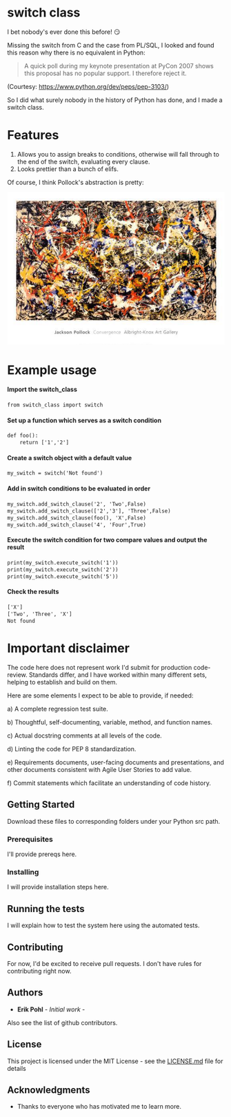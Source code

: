 # switch class

I bet nobody's ever done this before! :smirk:

Missing the switch from C and the case from PL/SQL, I looked and found this reason why there is no equivalent in Python:

>A quick poll during my keynote presentation at PyCon 2007 shows this proposal has no popular support. I therefore reject it.

(Courtesy: https://www.python.org/dev/peps/pep-3103/)

So I did what surely nobody in the history of Python has done, and I made a switch class.

# Features

1. Allows you to assign breaks to conditions, otherwise will fall through to the end of the switch, evaluating every clause.
2. Looks prettier than a bunch of elifs.

Of course, I think Pollock's abstraction is pretty:

![Convergence](https://github.com/ErikPohl-Lot49-Projects/Erik-Pohl-Repo/blob/master/media/convergence_u-l-ehp4w0.jpg "Eye of the beholder")

# Example usage

#### Import the switch_class
```
from switch_class import switch
```

#### Set up a function which serves as a switch condition
```
def foo():
    return ['1','2']
```

#### Create a switch object with a default value
````
my_switch = switch('Not found')
````

#### Add in switch conditions to be evaluated in order
````
my_switch.add_switch_clause('2', 'Two',False)
my_switch.add_switch_clause(['2','3'], 'Three',False)
my_switch.add_switch_clause(foo(), 'X',False)
my_switch.add_switch_clause('4', 'Four',True)
````

#### Execute the switch condition for two compare values and output the result
````
print(my_switch.execute_switch('1'))
print(my_switch.execute_switch('2'))
print(my_switch.execute_switch('5'))
````

#### Check the results
````
['X']
['Two', 'Three', 'X']
Not found
````

# Important disclaimer

The code here does not represent work I'd submit for production code-review.  Standards differ, and I have worked within many different
sets, helping to establish and build on them.

Here are some elements I expect to be able to provide, if needed:

a) A complete regression test suite.

b) Thoughtful, self-documenting, variable, method, and function names.

c) Actual docstring comments at all levels of the code.

d) Linting the code for PEP 8 standardization.

e) Requirements documents, user-facing documents and presentations, and other documents consistent with Agile User Stories to add value.

f) Commit statements which facilitate an understanding of code history.

## Getting Started

Download these files to corresponding folders under your Python src path.

### Prerequisites

I'll provide prereqs here.

### Installing

I will provide installation steps here.

## Running the tests

I will explain how to test the system here using the automated tests.

## Contributing

For now, I'd be excited to receive pull requests.  I don't have rules for contributing right now.

## Authors

* **Erik Pohl** - *Initial work* - 

Also see the list of github contributors.

## License

This project is licensed under the MIT License - see the [LICENSE.md](LICENSE.md) file for details

## Acknowledgments

* Thanks to everyone who has motivated me to learn more.
